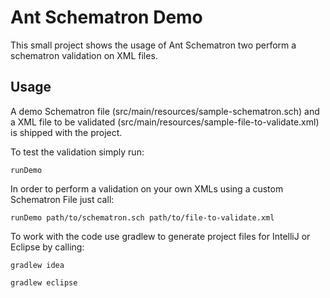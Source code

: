Ant Schematron Demo
====================

This small project shows the usage of Ant Schematron two perform a schematron validation on XML files.

## Usage
A demo Schematron file (src/main/resources/sample-schematron.sch) and a XML file to be validated (src/main/resources/sample-file-to-validate.xml) is shipped with the project.

To test the validation simply run:

```
runDemo
```

In order to perform a validation on your own XMLs using a custom Schematron File just call:

```
runDemo path/to/schematron.sch path/to/file-to-validate.xml
```

To work with the code use gradlew to generate project files for IntelliJ or Eclipse by calling:
```
gradlew idea

gradlew eclipse
```
